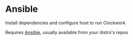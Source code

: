 # Ansible

Install dependencies and configure host to run Clockwork

Requires [Ansible](https://www.ansible.com/), usually available from your distro's repos
